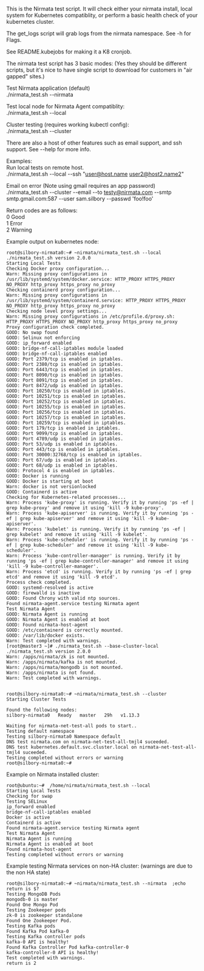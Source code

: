 This is the Nirmata test script.  It will check either your nirmata install, local system for Kubernetes compatiblity, or perform a basic health check of your kubernetes cluster.  

The get_logs script will grab logs from the nirmata namespace.  See -h for Flags.

See README.kubejobs for making it a K8 cronjob.

The nirmata test script has 3 basic modes: (Yes they should be different scripts, but it's nice to have single script to download for customers in "air gapped" sites.)

Test Nirmata application (default)  
./nirmata_test.sh --nirmata

Test local node for Nirmata Agent compatiblity:  
./nirmata_test.sh --local

Cluster testing (requires working kubectl config):  
./nirmata_test.sh --cluster  

There are also a host of other features such as email support, and ssh support.  See --help for more info.

Examples:  
Run local tests on remote host.  
./nirmata_test.sh --local --ssh "user@host.name user2@host2.name2"  

Email on error (Note using gmail requires an app password)  
./nirmata_test.sh --cluster --email --to testy@nirmata.com --smtp smtp.gmail.com:587  --user sam.silbory --passwd 'foo!foo'   


Return codes are as follows:  
0 Good  
1 Error  
2 Warning  

Example output on kubernetes node:
```
root@silbory-nirmata0:~# ~nirmata/nirmata_test.sh --local
./nirmata_test.sh version 2.0.0
Starting Local Tests
Checking Docker proxy configuration...
Warn: Missing proxy configurations in /usr/lib/systemd/system/docker.service: HTTP_PROXY HTTPS_PROXY NO_PROXY http_proxy https_proxy no_proxy
Checking containerd proxy configuration...
Warn: Missing proxy configurations in /usr/lib/systemd/system/containerd.service: HTTP_PROXY HTTPS_PROXY NO_PROXY http_proxy https_proxy no_proxy
Checking node level proxy settings...
Warn: Missing proxy configurations in /etc/profile.d/proxy.sh: HTTP_PROXY HTTPS_PROXY NO_PROXY http_proxy https_proxy no_proxy
Proxy configuration check completed.
GOOD: No swap found
GOOD: Selinux not enforcing
GOOD: ip_forward enabled
GOOD: bridge-nf-call-iptables module loaded
GOOD: bridge-nf-call-iptables enabled
GOOD: Port 2379/tcp is enabled in iptables.
GOOD: Port 2380/tcp is enabled in iptables.
GOOD: Port 6443/tcp is enabled in iptables.
GOOD: Port 8090/tcp is enabled in iptables.
GOOD: Port 8091/tcp is enabled in iptables.
GOOD: Port 8472/udp is enabled in iptables.
GOOD: Port 10250/tcp is enabled in iptables.
GOOD: Port 10251/tcp is enabled in iptables.
GOOD: Port 10252/tcp is enabled in iptables.
GOOD: Port 10255/tcp is enabled in iptables.
GOOD: Port 10256/tcp is enabled in iptables.
GOOD: Port 10257/tcp is enabled in iptables.
GOOD: Port 10259/tcp is enabled in iptables.
GOOD: Port 179/tcp is enabled in iptables.
GOOD: Port 9099/tcp is enabled in iptables.
GOOD: Port 4789/udp is enabled in iptables.
GOOD: Port 53/udp is enabled in iptables.
GOOD: Port 443/tcp is enabled in iptables.
GOOD: Port 30000:32768/tcp is enabled in iptables.
GOOD: Port 67/udp is enabled in iptables.
GOOD: Port 68/udp is enabled in iptables.
GOOD: Protocol 4 is enabled in iptables.
GOOD: Docker is running
GOOD: Docker is starting at boot
Warn: docker is not versionlocked
GOOD: Containerd is active
Checking for Kubernetes-related processes...
Warn: Process 'kube-proxy' is running. Verify it by running 'ps -ef | grep kube-proxy' and remove it using 'kill -9 kube-proxy'.
Warn: Process 'kube-apiserver' is running. Verify it by running 'ps -ef | grep kube-apiserver' and remove it using 'kill -9 kube-apiserver'.
Warn: Process 'kubelet' is running. Verify it by running 'ps -ef | grep kubelet' and remove it using 'kill -9 kubelet'.
Warn: Process 'kube-scheduler' is running. Verify it by running 'ps -ef | grep kube-scheduler' and remove it using 'kill -9 kube-scheduler'.
Warn: Process 'kube-controller-manager' is running. Verify it by running 'ps -ef | grep kube-controller-manager' and remove it using 'kill -9 kube-controller-manager'.
Warn: Process 'etcd' is running. Verify it by running 'ps -ef | grep etcd' and remove it using 'kill -9 etcd'.
Process check completed.
GOOD: systemd-resolved is active
GOOD: firewalld is inactive
GOOD: Found Chrony with valid ntp sources.
Found nirmata-agent.service testing Nirmata agent
Test Nirmata Agent
GOOD: Nirmata Agent is running
GOOD: Nirmata Agent is enabled at boot
GOOD: Found nirmata-host-agent
GOOD: /etc/containerd is correctly mounted.
GOOD: /var/lib/docker exists.
Warn: Test completed with warnings.
[root@master3 ~]# ./nirmata_test.sh --base-cluster-local
./nirmata_test.sh version 2.0.0
Warn: /apps/nirmata/zk is not mounted.
Warn: /apps/nirmata/kafka is not mounted.
Warn: /apps/nirmata/mongodb is not mounted.
Warn: /apps/nirmata is not found.
Warn: Test completed with warnings.


root@silbory-nirmata0:~# ~nirmata/nirmata_test.sh --cluster
Starting Cluster Tests

Found the following nodes:
silbory-nirmata0   Ready   master   29h   v1.13.3

Waiting for nirmata-net-test-all pods to start..
Testing default namespace
Testing silbory-nirmata0 Namespace default
DNS test nirmata.com on nirmata-net-test-all-tmjl4 suceeded.
DNS test kubernetes.default.svc.cluster.local on nirmata-net-test-all-tmjl4 suceeded.
Testing completed without errors or warning
root@silbory-nirmata0:~# 
```

Example on Nirmata installed cluster:
```
root@ubuntu:~#  /home/nirmata/nirmata_test.sh --local
Starting Local Tests
Checking for swap
Testing SELinux
ip_forward enabled
bridge-nf-call-iptables enabled
Docker is active
Containerd is active
Found nirmata-agent.service testing Nirmata agent
Test Nirmata Agent
Nirmata Agent is running
Nirmata Agent is enabled at boot
Found nirmata-host-agent
Testing completed without errors or warning
```

Example testing Nirmata services on non-HA cluster: (warnings are due to the non HA state)
```
root@silbory-nirmata0:~# ~nirmata/nirmata_test.sh --nirmata  ;echo return is $?
Testing MongoDB Pods
mongodb-0 is master
Found One Mongo Pod
Testing Zookeeper pods
zk-0 is zookeeper standalone
Found One Zookeeper Pod.
Testing Kafka pods
Found Kafka Pod kafka-0
Testing Kafka controller pods
kafka-0 API is healthy!
Found Kafka Controller Pod kafka-controller-0
kafka-controller-0 API is healthy!
Test completed with warnings.
return is 2
```
